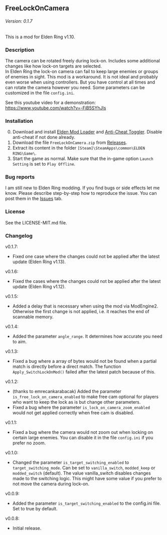 ## FreeLockOnCamera
###### Version: 0.1.7

This is a mod for Elden Ring v1.10.

### Description
The camera can be rotated freely during lock-on. Includes some additional changes like how lock-on targets are selected.  
In Elden Ring the lock-on camera can fail to keep large enemies or groups of enemies in sight. This mod is a workaround. It is not ideal and probably even worse when using controllers. But you have control at all times and can rotate the camera however you need. Some parameters can be customized in the file `config.ini`.

See this youtube video for a demonstration:  
https://www.youtube.com/watch?v=-FiB5SYhJls

### Installation
0. Download and install [Elden Mod Loader](https://www.nexusmods.com/eldenring/mods/117) and [Anti-Cheat Toggler](https://www.nexusmods.com/eldenring/mods/90/). Disable anti-cheat if not done already.
1. Download the file `FreeLockOnCamera.zip` from [Releases](https://github.com/SchuhBaum/FreeLockOnCamera/releases/tag/v0.1.7).
2. Extract its content in the folder `[Steam]\SteamApps\common\ELDEN RING\Game\`.
3. Start the game as normal. Make sure that the in-game option `Launch Setting` is set to `Play Offline`.  

### Bug reports
I am still new to Elden Ring modding. If you find bugs or side effects let me know. Please describe step-by-step how to reproduce the issue. You can post them in the [Issues](https://github.com/SchuhBaum/FreeLockOnCamera/issues) tab.

### License  
See the LICENSE-MIT.md file.

### Changelog
v0.1.7:
- Fixed one case where the changes could not be applied after the latest update (Elden Ring v1.13).

v0.1.6:
- Fixed the cases where the changes could not be applied after the latest update (Elden Ring v1.12).

v0.1.5:
- Added a delay that is necessary when using the mod via ModEngine2. Otherwise the first change is not applied, i.e. it reaches the end of scannable memory.

v0.1.4:
- Added the parameter `angle_range`. It determines how accurate you need to aim.

v0.1.3:
- Fixed a bug where a array of bytes would not be found when a partial match is directly before a direct match. The function `Apply_SwitchLockOnMod()` failed after the latest patch because of this.

v0.1.2:
- (thanks to emrecankarabacak) Added the parameter `is_free_lock_on_camera_enabled` to make free cam optional for players who want to keep the lock as is but change other parameters.
- Fixed a bug where the parameter `is_lock_on_camera_zoom_enabled` would not get applied correctly when free cam is disabled.

v0.1.1:
- Fixed a bug where the camera would not zoom out when locking on certain large enemies. You can disable it in the file `config.ini` if you prefer no zoom.

v0.1.0:
- Changed the parameter `is_target_switching_enabled` to `target_switching_mode`. Can be set to `vanilla_switch`, `modded_keep` or `modded_switch` (default). The value vanilla_switch disables changes made to the switching logic. This might have some value if you prefer to not move the camera during lock-on.

v0.0.9:
- Added the parameter `is_target_switching_enabled` to the config.ini file. Set to true by default.

v0.0.8:
- Initial release.
